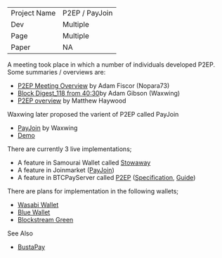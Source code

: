 |               	| 				|
| ----------- 		| ----------	| 
| Project Name 		| P2EP / PayJoin |
| Dev				| Multiple	|
| Page				| Multiple	|
| Paper				| NA		|

A meeting took place in which a number of individuals developed P2EP. 
Some summaries / overviews are:
- [P2EP Meeting Overview](https://medium.com/@nopara73/pay-to-endpoint-56eb05d3cac6) by Adam Fiscor (Nopara73)
- [Block Digest_118 from 40:30](https://youtu.be/0-DS7X99F7Y?t=2415)by Adam Gibson (Waxwing)
- [P2EP overview](https://blockstream.com/2018/08/08/en-improving-privacy-using-pay-to-endpoint/) by Matthew Haywood

Waxwing later proposed the varient of P2EP called PayJoin
- [PayJoin](https://joinmarket.me/blog/blog/payjoin/) by Waxwing
- [Demo](https://joinmarket.me/blog/blog/payjoin-basic-demo/)

There are currently 3 live implementations;
- A feature in Samourai Wallet called [Stowaway](https://samouraiwallet.com/stowaway)
- A feature in Joinmarket ([PayJoin](https://github.com/Joinmarket-Org/joinmarket-clientserver/blob/master/docs/PAYJOIN.md))
- A feature in BTCPayServer called [P2EP](https://blog.btcpayserver.org/btcpay-server-1-0-4-0/) ([Specification](https://blog.btcpayserver.org/btcpay-server-1-0-4-0/), [Guide](https://docs.btcpayserver.org/features/payjoin))

There are plans for implementation in the following wallets;
- [Wasabi Wallet](https://github.com/zkSNACKs/WalletWasabi/pull/3528)
- [Blue Wallet](https://github.com/BlueWallet/BlueWallet/pull/984)
- [Blockstream Green](https://blockstream.com/2020/04/16/en-bitcoin-privacy-improves-with-btcpay-servers-p2ep-implementation/)

See Also
- [BustaPay](https://github.com/6102bitcoin/CoinJoin-Research/tree/master/CoinJoin_Implementations/13_BustaPay-rhavar)
